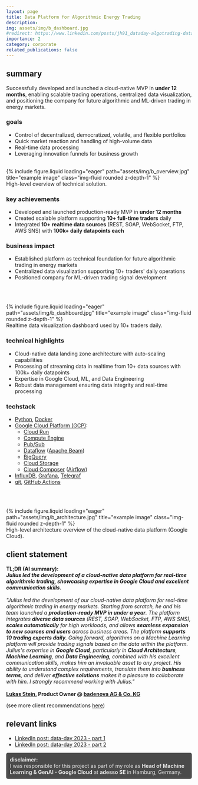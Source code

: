 ```yaml
---
layout: page
title: Data Platform for Algorithmic Energy Trading
description: 
img: assets/img/b_dashboard.jpg
#redirect: https://www.linkedin.com/posts/jh91_dataday-algotrading-datadriven-activity-7064314524585078784-t6of
importance: 2
category: corporate
related_publications: false
---
```

## summary

Successfully developed and launched a cloud-native MVP in **under 12 months**, enabling scalable trading operations, centralized data visualization, and positioning the company for future algorithmic and ML-driven trading in energy markets.

### goals

- Control of decentralized, democratized, volatile, and flexible portfolios
- Quick market reaction and handling of high-volume data
- Real-time data processing
- Leveraging innovation funnels for business growth
<br><br>
<div class="row">
    <div class="col-sm mt-3 mt-md-0">
        {% include figure.liquid loading="eager" path="assets/img/b_overview.jpg" title="example image" class="img-fluid rounded z-depth-1" %}
    </div>
</div>
<div class="caption">
    High-level overview of technical solution.
</div>

### key achievements

- Developed and launched production-ready MVP in **under 12 months**
- Created scalable platform supporting **10+ full-time traders** daily
- Integrated **10+ realtime data sources** (REST, SOAP, WebSocket, FTP, AWS SNS) with **100k+ daily datapoints each**

### business impact

- Established platform as technical foundation for future algorithmic trading in energy markets
- Centralized data visualization supporting 10+ traders' daily operations
- Positioned company for ML-driven trading signal development

<br><br>
<div class="row">
    <div class="col-sm mt-3 mt-md-0">
        {% include figure.liquid loading="eager" path="assets/img/b_dashboard.jpg" title="example image" class="img-fluid rounded z-depth-1" %}
    </div>
</div>
<div class="caption">
    Realtime data visualization dashboard used by 10+ traders daily.
</div>

### technical highlights

- Cloud-native data landing zone architecture with auto-scaling capabilities
- Processing of streaming data in realtime from 10+ data sources with 100k+ daily datapoints
- Expertise in Google Cloud, ML, and Data Engineering
- Robust data management ensuring data integrity and real-time processing

### techstack

- [Python](https://www.python.org/), [Docker](https://www.docker.com/)
- [Google Cloud Platform (GCP)](https://cloud.google.com/): 
    - [Cloud Run](https://cloud.google.com/run)
    - [Compute Engine](https://cloud.google.com/products/compute)
    - [Pub/Sub](https://cloud.google.com/pubsub)
    - [Dataflow](https://cloud.google.com/products/dataflow) ([Apache Beam](https://beam.apache.org/))
    - [BigQuery](https://cloud.google.com/bigquery)
    - [Cloud Storage](https://cloud.google.com/storage)
    - [Cloud Composer](https://cloud.google.com/composer) ([Airflow](https://airflow.apache.org/))
- [InfluxDB](https://www.influxdata.com/products/influxdb-cloud/gcp/), [Grafana](https://grafana.com/), [Telegraf](https://www.influxdata.com/time-series-platform/telegraf/)
- [git](https://git-scm.com/), [GitHub Actions](https://github.com/features/actions)

<br><br>
<div class="row">
    <div class="col-sm mt-3 mt-md-0">
        {% include figure.liquid loading="eager" path="assets/img/b_architecture.jpg" title="example image" class="img-fluid rounded z-depth-1" %}
    </div>
</div>
<div class="caption">
    High-level architecture overview of the cloud-native data platform (Google Cloud).
</div>

## client statement

**TL;DR (AI summary): <br>_Julius led the development of a cloud-native data platform for real-time algorithmic trading, showcasing expertise in Google Cloud and excellent communication skills._**<br><br>
_"Julius led the development of our cloud-native data platform for real-time algorithmic trading in energy markets. Starting from scratch, he and his team launched a **production-ready MVP in under a year**. The platform integrates **diverse data sources** (REST, SOAP, WebSocket, FTP, AWS SNS), **scales automatically** for high workloads, and allows **seamless expansion to new sources and users** across business areas.
The platform **supports 10 trading experts daily**. Going forward, algorithms on a Machine Learning platform will provide trading signals based on the data within the platform.
Julius's expertise in **Google Cloud**, particularly in **Cloud Architecture**, **Machine Learning**, and **Data Engineering**, combined with his excellent communication skills, makes him an invaluable asset to any project. His ability to understand complex requirements, translate them into **business terms**, and deliver **effective solutions** makes it a pleasure to collaborate with him.
I strongly recommend working with Julius."_ <br><br>**[Lukas Stein](https://www.linkedin.com/in/lukas-stein/), Product Owner @ [badenova AG & Co. KG](https://www.badenova.de/)**

(see more client recommendations [here](/recommendations))

## relevant links

- [LinkedIn post: data-day 2023 - part 1](https://www.linkedin.com/posts/jh91_dataday-algotrading-datadriven-activity-7064314524585078784-t6of)
- [LinkedIn post: data-day 2023 - part 2](https://www.linkedin.com/posts/lukas-stein_linkedin-activity-7053722653597011968-eYdJ?utm_source=share&utm_medium=member_desktop)

<div style="background-color: #4a4a4a; color: #e6e6e6; padding: 10px; border-radius: 5px;">
  <b>disclaimer:</b><br>
  I was responsible for this project as part of my role as <b>Head of Machine Learning & GenAI - Google Cloud</b> at
  <a href="https://www.adesso.de/en/" style="color: #e6e6e6; text-decoration: none; font-weight: bold;">
    adesso SE
  </a>
  in Hamburg, Germany.
</div>
